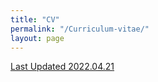 ```yaml
---
title: "CV"
permalink: "/Curriculum-vitae/"
layout: page
---
```

[Last Updated 2022.04.21](https://github.com/Achndrs4/achndrs4.github.io/files/8849216/Ani_C.pdf)
